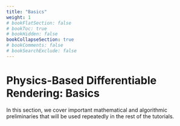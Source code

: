 ```yaml
---
title: "Basics"
weight: 1
# bookFlatSection: false
# bookToc: true
# bookHidden: false
bookCollapseSection: true
# bookComments: false
# bookSearchExclude: false
---
```


# Physics-Based Differentiable Rendering: Basics

In this section, we cover important mathematical and algorithmic preliminaries that will be used repeatedly in the rest of the tutorials.
